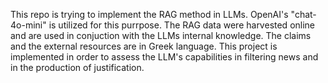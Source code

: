 This repo is trying to implement the RAG method in LLMs. OpenAI's "chat-4o-mini" is utilized for this purrpose. The RAG data were harvested online and are used in conjuction with the LLMs internal knowledge. The claims and the external resources are in Greek language. 
This project is implemented in order to assess the LLM's capabilities in filtering news and in the production of justification.
